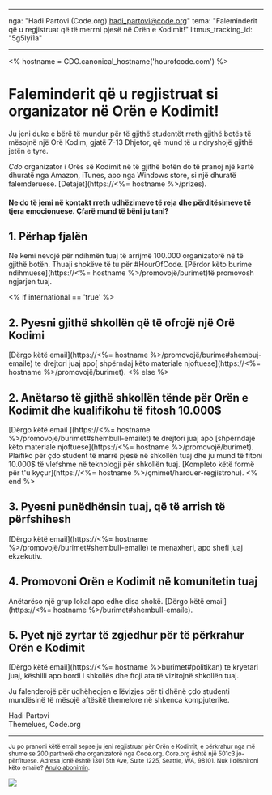 * * *

nga: "Hadi Partovi (Code.org) [&#104;&#x61;&#x64;&#105;&#x5f;&#112;&#x61;&#x72;&#116;&#x6f;&#118;&#x69;&#x40;&#99;&#x6f;&#100;&#x65;&#x2e;&#111;&#x72;&#103;](&#109;&#x61;&#105;&#x6c;&#x74;&#111;&#x3a;&#104;&#x61;&#x64;&#105;&#x5f;&#112;&#x61;&#x72;&#116;&#x6f;&#118;&#x69;&#x40;&#99;&#x6f;&#100;&#x65;&#x2e;&#111;&#x72;&#103;)" tema: "Faleminderit që u regjistruat që të merrni pjesë në Orën e Kodimit!" litmus_tracking_id: "5g5lyi1a"

* * *

<% hostname = CDO.canonical_hostname('hourofcode.com') %>

# Faleminderit që u regjistruat si organizator në Orën e Kodimit!

Ju jeni duke e bërë të mundur për të gjithë studentët rreth gjithë botës të mësojnë një Orë Kodim, gjatë 7-13 Dhjetor, që mund të u ndryshojë gjithë jetën e tyre.

*Çdo* organizator i Orës së Kodimit në të gjithë botën do të pranoj një kartë dhuratë nga Amazon, iTunes, apo nga Windows store, si një dhuratë falemderuese. [Detajet](https://<%= hostname %>/prizes).

#### Ne do të jemi në kontakt rreth udhëzimeve të reja dhe përditësimeve të tjera emocionuese. Çfarë mund të bëni ju tani?

## 1. Përhap fjalën

Ne kemi nevojë për ndihmën tuaj të arrijmë 100.000 organizatorë në të gjithë botën. Thuaji shokëve të tu për #HourOfCode. [Përdor këto burime ndihmuese](https://<%= hostname %>/promovojë/burimet)të promovosh ngjarjen tuaj.

<% if international == 'true' %>

## 2. Pyesni gjithë shkollën që të ofrojë një Orë Kodimi

[Dërgo këtë email](https://<%= hostname %>/promovojë/burime#shembuj-emaile) te drejtori juaj apo[ shpërndaj këto materiale njoftuese](https://<%= hostname %>/promovojë/burimet). <% else %>

## 2. Anëtarso të gjithë shkollën tënde për Orën e Kodimit dhe kualifikohu të fitosh 10.000$

[Dërgo këtë email ](https://<%= hostname %>/promovojë/burimet#shembull-emailet) te drejtori juaj apo [shpërndajë këto materiale njoftuese](https://<%= hostname %>/promovojë/burimet). Plaifiko për çdo student të marrë pjesë në shkollën tuaj dhe ju mund të fitoni 10.000$ të vlefshme në teknologji për shkollën tuaj. [Kompleto këtë formë për t'u kyçur](https://<%= hostname %>/çmimet/harduer-regjistrohu). <% end %>

## 3. Pyesni punëdhënsin tuaj, që të arrish të përfshihesh

[Dërgo këtë email](https://<%= hostname %>/promovojë/burimet#shembull-emaile) te menaxheri, apo shefi juaj ekzekutiv.

## 4. Promovoni Orën e Kodimit në komunitetin tuaj

Anëtarëso një grup lokal apo edhe disa shokë. [Dërgo këtë email](https://<%= hostname %>/burimet#shembull-emaile).

## 5. Pyet një zyrtar të zgjedhur për të përkrahur Orën e Kodimit

[Dërgo këtë email](https://<%= hostname %>burimet#politikan) te kryetari juaj, këshilli apo bordi i shkollës dhe ftoji ata të vizitojnë shkollën tuaj.

Ju falenderojë për udhëheqjen e lëvizjes për ti dhënë çdo studenti mundësinë të mësojë aftësitë themelore në shkenca kompjuterike.

Hadi Partovi  
Themelues, Code.org

* * *

<small> Ju po pranoni këtë email sepse ju jeni regjistruar për Orën e Kodimit, e përkrahur nga më shume se 200 partnerë dhe organizatorë nga Code.org. Core.org është një 501c3 jo-përfituese. Adresa jonë është 1301 5th Ave, Suite 1225, Seattle, WA, 98101. Nuk i dëshironi këto emaile? <a href="%= unsubscribe_link %">Anulo abonimin</a>. </small>

![](<%= tracking_pixel %>)